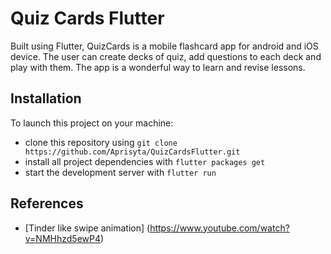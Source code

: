 # Quiz Cards Flutter

Built using Flutter, QuizCards is a mobile flashcard app for android and iOS device. The user can create decks of quiz, add questions to each deck and play with them. The app is a wonderful way to learn and revise lessons.

## Installation

To launch this project on your machine:

* clone this repository using `git clone https://github.com/Aprisyta/QuizCardsFlutter.git`
* install all project dependencies with `flutter packages get`
* start the development server with `flutter run`

## References

- [Tinder like swipe animation] (https://www.youtube.com/watch?v=NMHhzd5ewP4)
